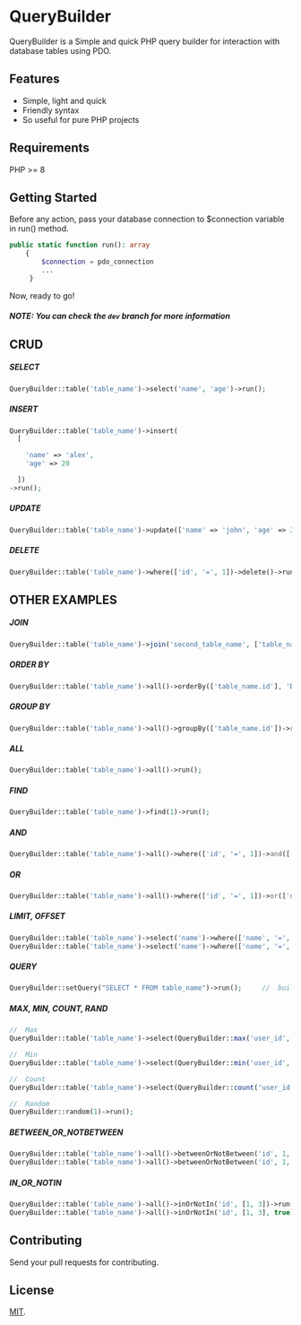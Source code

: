 # QueryBuilder

QueryBuilder is a Simple and quick PHP query builder for interaction with database tables using PDO.

## Features

- Simple, light and quick 
- Friendly syntax
- So useful for pure PHP projects



##  Requirements

PHP >= 8


## Getting Started

Before any action, pass your database connection to $connection variable in run() method.

```php
public static function run(): array
    {
        $connection = pdo_connection
        ...
     }
```

Now, ready to go!
##### NOTE: You can check the `dev` branch for more information

## CRUD

##### SELECT

```php
QueryBuilder::table('table_name')->select('name', 'age')->run();
```
##### INSERT

```php
QueryBuilder::table('table_name')->insert(
  [

    'name' => 'alex',
    'age' => 20

  ])
->run();
```

##### UPDATE

```php
QueryBuilder::table('table_name')->update(['name' => 'john', 'age' => 21])->run();
```
##### DELETE

```php
QueryBuilder::table('table_name')->where(['id', '=', 1])->delete()->run();
```


## OTHER EXAMPLES

##### JOIN

```php
QueryBuilder::table('table_name')->join('second_table_name', ['table_name.id', '=', 'second_table_name.person_id'], 'LEFT')->all()->run();
```

##### ORDER BY

```php
QueryBuilder::table('table_name')->all()->orderBy(['table_name.id'], 'DESC')->run();
```
##### GROUP BY

```php
QueryBuilder::table('table_name')->all()->groupBy(['table_name.id'])->run();
```

##### ALL

```php
QueryBuilder::table('table_name')->all()->run();
```


##### FIND

```php
QueryBuilder::table('table_name')->find(1)->run();
```


##### AND

```php
QueryBuilder::table('table_name')->all()->where(['id', '=', 1])->and(['name', '=', 'foo'])->run();
```

##### OR

```php
QueryBuilder::table('table_name')->all()->where(['id', '=', 1])->or(['name', '=', 'foo'])->run();
```


##### LIMIT, OFFSET

```php
QueryBuilder::table('table_name')->select('name')->where(['name', '=', 'foo'])->limit(1)->run();
QueryBuilder::table('table_name')->select('name')->where(['name', '=', 'foo'])->limit(1, 3)->run(); // Limit with offset
```

##### QUERY
```php
QueryBuilder::setQuery("SELECT * FROM table_name")->run();     //  build your custom query
```

##### MAX, MIN, COUNT, RAND
```php
//  Max
QueryBuilder::table('table_name')->select(QueryBuilder::max('user_id', 'id'), 'name')->run();

//  Min
QueryBuilder::table('table_name')->select(QueryBuilder::min('user_id', 'id'), 'name')->run();

//  Count
QueryBuilder::table('table_name')->select(QueryBuilder::count('user_id', 'id'), 'name')->run();

//  Random
QueryBuilder::random(1)->run();
```

##### BETWEEN_OR_NOTBETWEEN
```php
QueryBuilder::table('table_name')->all()->betweenOrNotBetween('id', 1, 3)->run();
QueryBuilder::table('table_name')->all()->betweenOrNotBetween('id', 1, 3, true)->run(); // True if you want NOT BETWEEN operator
```


##### IN_OR_NOTIN
```php
QueryBuilder::table('table_name')->all()->inOrNotIn('id', [1, 3])->run();
QueryBuilder::table('table_name')->all()->inOrNotIn('id', [1, 3], true)->run(); // True if you want NOT IN operator
```
## Contributing
Send your pull requests for contributing.


## License

[MIT](LICENSE).
